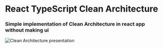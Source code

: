 # React TypeScript Clean Architecture

<h3>
 Simple implementation of Clean Architecture in react app without making ui
</h3>
<img src="https://miro.medium.com/max/880/1*O4pMWCi5kZi20SNOR6V33Q.png" alt="Clean Architecture presentation "/>
